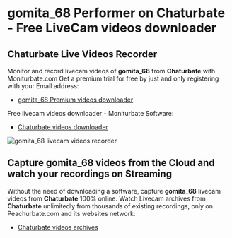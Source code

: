 # gomita_68 Performer on Chaturbate - Free LiveCam videos downloader

## Chaturbate Live Videos Recorder

Monitor and record livecam videos of **gomita_68** from **Chaturbate** with Moniturbate.com
Get a premium trial for free by just and only registering with your Email address:
* [gomita_68 Premium videos downloader](https://moniturbate.com/request-demo-licence-key.html)

Free livecam videos downloader - Moniturbate Software:
* [Chaturbate videos downloader](https://moniturbate.com/moniturbate-download-software.html)

![gomita_68 livecam videos recorder](https://peachurnet.com/templates/moniturbate-software.png)


## Capture gomita_68 videos from the Cloud and watch your recordings on Streaming

Without the need of downloading a software, capture **gomita_68** livecam videos from **Chaturbate** 100% online.
Watch Livecam archives from **Chaturbate** unlimitedly from thousands of existing recordings, only on Peachurbate.com and its websites network:
* [Chaturbate videos archives](https://peachurnet.com/)
